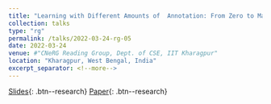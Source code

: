 ```yaml
---
title: "Learning with Different Amounts of  Annotation: From Zero to Many Labels"
collection: talks
type: "rg"
permalink: /talks/2022-03-24-rg-05
date: 2022-03-24
venue: #"CNeRG Reading Group, Dept. of CSE, IIT Kharagpur"
location: "Kharagpur, West Bengal, India"
excerpt_separator: <!--more-->
---
```


<!--more-->
[Slides](https://docs.google.com/presentation/d/e/2PACX-1vTu8slBnjM_SFfCzf-upZMfJPJ8es1Tz-GSu8IcS7TcLTUXGdg746s2zsZfJsmVVg/pub?start=true&loop=false&delayms=3000){: .btn--research} [Paper](https://aclanthology.org/2021.emnlp-main.601.pdf){: .btn--research}
